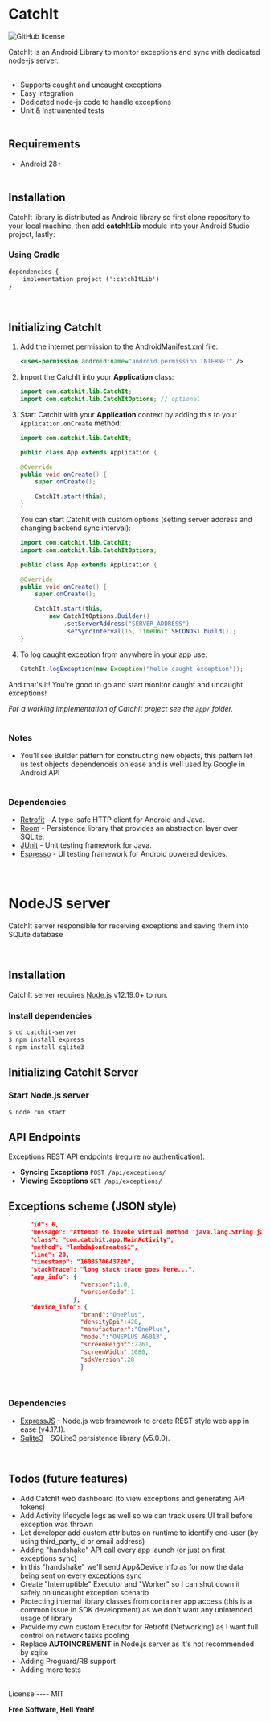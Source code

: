 # CatchIt

![GitHub license](https://img.shields.io/badge/license-MIT-lightgrey.svg)

CatchIt is an Android Library to monitor exceptions and sync with dedicated node-js server.
<br><br>


  - Supports caught and uncaught exceptions
  - Easy integration
  - Dedicated node-js code to handle exceptions
  - Unit & Instrumented tests
  <br><Br>

## Requirements
- Android 28+
<br><br>

## Installation

CatchIt library is distributed as Android library so first clone repository to your local machine, then add **catchItLib** module into your Android Studio project, lastly:
<br>
### Using Gradle

```xml
dependencies {
    implementation project (':catchItLib')
}
```
<br>

## Initializing CatchIt

1. Add the internet permission to the AndroidManifest.xml file:

    ```xml
    <uses-permission android:name="android.permission.INTERNET" />
    ```

3. Import the CatchIt into your **Application** class:

    
    ```java
    import com.catchit.lib.CatchIt;
    import com.catchit.lib.CatchItOptions; // optional
    ```

4. Start CatchIt with your **Application** context by adding this to your `Application.onCreate` method:

    
    
    ```java
    import com.catchit.lib.CatchIt;

    public class App extends Application {

    @Override
    public void onCreate() {
        super.onCreate();

        CatchIt.start(this);
    }
    ```
    
    You can start CatchIt with custom options (setting server address and changing backend sync interval):

    ```java
    import com.catchit.lib.CatchIt;
    import com.catchit.lib.CatchItOptions;

    public class App extends Application {

    @Override
    public void onCreate() {
        super.onCreate();

        CatchIt.start(this,
            new CatchItOptions.Builder()
                .setServerAddress("SERVER_ADDRESS")
                .setSyncInterval(15, TimeUnit.SECONDS).build());
    }
    ```


5. To log caught exception from anywhere in your app use:
    ```java
    CatchIt.logException(new Exception("hello caught exception"));
    ```

And that's it! You're good to go and start monitor caught and uncaught exceptions!

*For a working implementation of CatchIt project see the `app/` folder.*
<br><br>


 ### Notes

 - You'll see Builder pattern for constructing new objects, this pattern let us test objects dependenceis on ease and is well used by Google in Android API
  <br><br>
 
### Dependencies
* [Retrofit] - A type-safe HTTP client for Android and Java.
* [Room] - Persistence library that provides an abstraction layer over SQLite.
* [JUnit] -  Unit testing framework for Java.
* [Espresso] - UI testing framework for Android powered devices.
  <br><br><br>
# NodeJS server
CatchIt server responsible for receiving exceptions and saving them into SQLite database

<br>

## Installation

CatchIt server requires [Node.js](https://nodejs.org/) v12.19.0+ to run.

### Install dependencies

```sh
$ cd catchit-server
$ npm install express
$ npm install sqlite3
```



## Initializing CatchIt Server
### Start Node.js server

```sh
$ node run start
```

## API Endpoints

Exceptions REST API endpoints (require no authentication).

* **Syncing Exceptions** `POST /api/exceptions/`
* **Viewing Exceptions** `GET /api/exceptions/`


## Exceptions scheme (JSON style)

```json
      "id": 6,
      "message": "Attempt to invoke virtual method 'java.lang.String java.lang.String.toString()' on a null object reference",
      "class": "com.catchit.app.MainActivity",
      "method": "lambda$onCreate$1",
      "line": 20,
      "timestamp": "1603570643720",
      "stackTrace": "long stack trace goes here...",
      "app_info": {
                    "version":1.0,
                    "versionCode":1
                  },
      "device_info": {
                    "brand":"OnePlus",
                    "densityDpi":420,
                    "manufacturer":"OnePlus",
                    "model":"ONEPLUS A6013",
                    "screenHeight":2261,
                    "screenWidth":1080,
                    "sdkVersion":28
                    }
```

<br>

### Dependencies
* [ExpressJS] - Node.js web  framework to create REST style web app in ease (v4.17.1).
* [Sqlite3] - SQLite3 persistence library (v5.0.0).

<br>

## Todos (future features)
  
  - Add CatchIt web dashboard (to view exceptions and generating API tokens)
  - Add Activity lifecycle logs as well so we can track users UI trail before exception was thrown
  - Let developer add custom attributes on runtime to identify end-user (by using third_party_id or email address)
  - Adding "handshake" API call every app launch (or just on first exceptions sync)
  - In this "handshake" we'll send  App&Device info as for now the data being sent on every exceptions sync
  - Create "Interruptible" Executor and "Worker" so I can shut down it safely on uncaught exception scenario
  - Protecting internal library classes from container app access (this is a common issue in SDK development) as we don't want any unintended usage of library
  - Provide my own custom Executor for Retrofit (Networking) as I want full control on network tasks pooling
  - Replace **AUTOINCREMENT** in Node.js server as it's not recommended by sqlite
  - Adding Proguard/R8 support
  - Adding more tests

  <br>
License
----
MIT

**Free Software, Hell Yeah!**

[//]: #

   [Retrofit]: <https://square.github.io/retrofit/>
   [Room]: <https://developer.android.com/topic/libraries/architecture/room>
   [JUnit]: <https://developer.android.com/training/testing/unit-testing/local-unit-tests>
   [Espresso]: <https://developer.android.com/training/testing/espresso>
   [SQLite3]: <https://www.npmjs.com/package/sqlite3>
   [ExpressJS]: <https://expressjs.com/>

